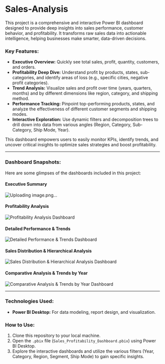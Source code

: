 # Sales-Analysis

This project is a comprehensive and interactive Power BI dashboard designed to provide deep insights into sales performance, customer behavior, and profitability. It transforms raw sales data into actionable intelligence, helping businesses make smarter, data-driven decisions.

### Key Features:

* **Executive Overview:** Quickly see total sales, profit, quantity, customers, and orders.
* **Profitability Deep Dive:** Understand profit by products, states, sub-categories, and identify areas of loss (e.g., specific cities, negative profit categories).
* **Trend Analysis:** Visualize sales and profit over time (years, quarters, months) and by different dimensions like region, category, and shipping method.
* **Performance Tracking:** Pinpoint top-performing products, states, and analyze the effectiveness of different customer segments and shipping modes.
* **Interactive Exploration:** Use dynamic filters and decomposition trees to drill down into data from various angles (Region, Category, Sub-Category, Ship Mode, Year).

This dashboard empowers users to easily monitor KPIs, identify trends, and uncover critical insights to optimize sales strategies and boost profitability.

---

### Dashboard Snapshots:

Here are some glimpses of the dashboards included in this project:

#### Executive Summary
![Uploading image.png…]()

#### Profitability Analysis
![Profitability Analysis Dashboard](images/image_258b38.png)

#### Detailed Performance & Trends
![Detailed Performance & Trends Dashboard](images/image_258b7c.png)

#### Sales Distribution & Hierarchical Analysis
![Sales Distribution & Hierarchical Analysis Dashboard](images/image_258bd0.png)

#### Comparative Analysis & Trends by Year
![Comparative Analysis & Trends by Year Dashboard](images/image_258ef7.png)


---

### Technologies Used:

* **Power BI Desktop:** For data modeling, report design, and visualization.

### How to Use:

1.  Clone this repository to your local machine.
2.  Open the `.pbix` file (`Sales_Profitability_Dashboard.pbix`) using Power BI Desktop.
3.  Explore the interactive dashboards and utilize the various filters (Year, Category, Region, Segment, Ship Mode) to gain specific insights.
